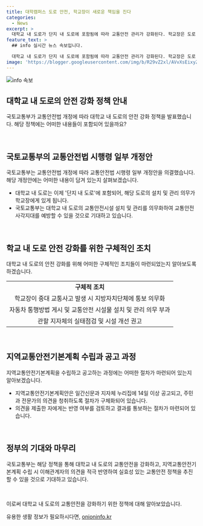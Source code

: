 ```yaml
---
title: 대학캠퍼스 도로 안전, 학교장이 새로운 책임을 진다
categories:
  - News
excerpt: >
  대학교 내 도로가 단지 내 도로에 포함됨에 따라 교통안전 관리가 강화된다. 학교장은 도로 설치 및 관리의무를 짊어지며, 중대 교통사고 발생 시 지방자치단체에 통보할 책임이 생긴다. 또한, 시설물 설치와 통행방법 공시, 시설 개선 권고 등의 의무도 부과된다. 이에 따라 대학교 내 도로의 교통안전이 확보되며, 지역 교통안전기본계획 시행 시 주민과 전문가의 의견을 반영하여 효과적인 정책이 추진될 것으로 기대된다.
feature_text: >
  ## info 실시간 뉴스 속보입니다.

  대학교 내 도로가 단지 내 도로에 포함됨에 따라 교통안전 관리가 강화된다. 학교장은 도로 설치 및 관리의무를 짊어지며, 중대 교통사고 발생 시 지방자치단체에 통보할 책임이 생긴다. 또한, 시설물 설치와 통행방법 공시, 시설 개선 권고 등의 의무도 부과된다. 이에 따라 대학교 내 도로의 교통안전이 확보되며, 지역 교통안전기본계획 시행 시 주민과 전문가의 의견을 반영하여 효과적인 정책이 추진될 것으로 기대된다.
image: 'https://blogger.googleusercontent.com/img/b/R29vZ2xl/AVvXsEixyZcFfHzMRdzZMjFBmAUKJYCLCGyLL1o632UiGVXcaFdKo_bkvkuCioo0uUKlGfBVcT3P84aROyZIXSBEx3Aw5nCQ3pTgDom1WDC4m8eifvWiAmWEEVb4x6G_l8C0QH225ldMjyaFvpxGEBGNO37VmDTDMHGhJPq73UglMfDca1-0aw/s1600/blogspot.png'
---
```


<p><img src="https://blogger.googleusercontent.com/img/b/R29vZ2xl/AVvXsEixyZcFfHzMRdzZMjFBmAUKJYCLCGyLL1o632UiGVXcaFdKo_bkvkuCioo0uUKlGfBVcT3P84aROyZIXSBEx3Aw5nCQ3pTgDom1WDC4m8eifvWiAmWEEVb4x6G_l8C0QH225ldMjyaFvpxGEBGNO37VmDTDMHGhJPq73UglMfDca1-0aw/s1600/blogspot.png" alt="info 속보" /></p>

<h2 data-ke-size="size26">대학교 내 도로의 안전 강화 정책 안내</h2>

<p>국토교통부가 교통안전법 개정에 따라 대학교 내 도로의 안전 강화 정책을 발표했습니다. 해당 정책에는 어떠한 내용들이 포함되어 있을까요?</p>

<p data-ke-size="size16">&nbsp;</p>

<h2>국토교통부의 교통안전법 시행령 일부 개정안</h2>

<p>국토교통부는 교통안전법 개정에 따라 교통안전법 시행령 일부 개정안을 의결했습니다. 해당 개정안에는 어떠한 내용이 담겨 있는지 살펴보겠습니다.</p>

<ul>
  <li>대학교 내 도로는 이제 '단지 내 도로'에 포함되어, 해당 도로의 설치 및 관리 의무가 학교장에게 있게 됩니다.</li>
  <li>국토교통부는 대학교 내 도로의 교통안전시설 설치 및 관리를 의무화하여 교통안전 사각지대를 예방할 수 있을 것으로 기대하고 있습니다.</li>
</ul>

<p data-ke-size="size16">&nbsp;</p>

<h2>학교 내 도로 안전 강화를 위한 구체적인 조치</h2>

<p>대학교 내 도로의 안전 강화를 위해 어떠한 구체적인 조치들이 마련되었는지 알아보도록 하겠습니다.</p>

<table>
  <tr>
    <td style="text-align: center; height: 17px;"><b>구체적 조치</b></td>
  </tr>
  <tr>
    <td style="text-align: center; height: 17px;">학교장이 중대 교통사고 발생 시 지방자치단체에 통보 의무화</td>
  </tr>
  <tr>
    <td style="text-align: center; height: 17px;">자동차 통행방법 게시 및 교통안전 시설물 설치 및 관리 의무 부과</td>
  </tr>
  <tr>
    <td style="text-align: center; height: 17px;">관할 지자체의 실태점검 및 시설 개선 권고</td>
  </tr>
</table>

<p data-ke-size="size16">&nbsp;</p>

<h2>지역교통안전기본계획 수립과 공고 과정</h2>

<p>지역교통안전기본계획을 수립하고 공고하는 과정에는 어떠한 절차가 마련되어 있는지 알아보겠습니다.</p>

<ul>
  <li>지역교통안전기본계획안은 일간신문과 지자체 누리집에 14일 이상 공고되고, 주민과 전문가의 의견을 청취하도록 절차가 구체화되어 있습니다.</li>
  <li>의견을 제출한 자에게는 반영 여부를 검토하고 결과를 통보하는 절차가 마련되어 있습니다.</li>
</ul>

<p data-ke-size="size16">&nbsp;</p>

<h2>정부의 기대와 마무리</h2>

<p>국토교통부는 해당 정책을 통해 대학교 내 도로의 교통안전을 강화하고, 지역교통안전기본계획 수립 시 이해관계자의 의견을 적극 반영하여 실효성 있는 교통안전 정책을 추진할 수 있을 것으로 기대하고 있습니다.</p>

<p data-ke-size="size16">&nbsp;</p>

<p>이로써 대학교 내 도로의 교통안전을 강화하기 위한 정책에 대해 알아보았습니다.</p></p>
유용한 생활 정보가 필요하시다면, <a href="https://onioninfo.kr" rel="dofollow">onioninfo.kr</a>


